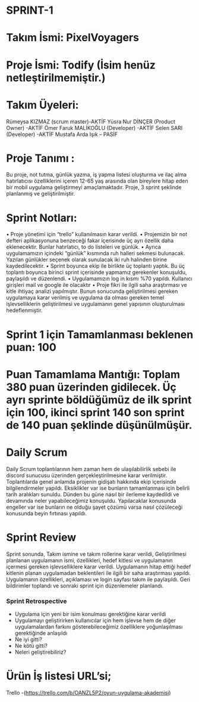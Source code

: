 # SPRINT-1

# Takım İsmi: PixelVoyagers

# Proje İsmi: Todify (İsim henüz netleştirilmemiştir.)

# Takım Üyeleri:

Rümeysa KIZMAZ (scrum master)-AKTİF
Yüsra Nur DİNÇER (Product Owner) -AKTİF
Ömer Faruk MALİKOĞLU (Developer) -AKTİF
Selen SARI (Developer) -AKTİF
Mustafa Arda Işık – PASİF

# Proje Tanımı :
Bu proje, not tutma, günlük yazma, iş yapma listesi oluşturma ve ilaç alma hatırlatıcısı özelliklerini içeren 12-65 yaş arasında olan bireylere hitap eden bir mobil uygulama geliştirmeyi amaçlamaktadır. Proje, 3 sprint şeklinde planlanmış ve geliştirilmiştir.

# Sprint Notları:
•	Proje yönetimi için “trello” kullanılmasın karar verildi.
•	Projemizin bir not defteri aplikasyonuna benzeceği fakar içerisinde üç ayrı özellik daha eklenecektir. Bunlar hatırlatıcı, to do listeleri ve günlük.
•	Ayrıca uygulamamızın içindeki “günlük” kısmında ruh halleri sekmesi bulunacak. Yazılan günlükler seçenek olarak sunulacak iki ruh halinden birine kaydedilecektir.
•	Sprint boyunca ekip ile birlikte üç toplantı yaptık. Bu üç toplantı boyunca birinci sprint içerisinde yapmamız gerekenler konuşuldu, paylaşıldı ve düzenlendi.
•	Uygulamamızın log in kısmı %70 yapıldı. Kullanıcı girişleri mail ve google ile olacaktır
•	Proje fikri ile ilgili saha araştırması ve kitle ihtiyaç analizi yapılmıştır. Bunun sonucunda geliştirilmesi gereken uygulamaya karar verilmiş ve uygulama da olması gereken temel işlevselliklerin geliştirilmesi ve uygulamanın genel yapısının oluşturulması hedeflenmiştir.

# Sprint 1 için Tamamlanması beklenen puan: 100
# Puan Tamamlama Mantığı: Toplam 380 puan üzerinden gidilecek. Üç ayrı sprinte böldüğümüz de ilk sprint için 100, ikinci sprint 140 son sprint de 140 puan şeklinde düşünülmüşür.


# Daily Scrum

Daily Scrum toplantılarının hem zaman hem de ulaşılabilirlik sebebi ile discord sunucusu üzerinden gerçekleştirilmesine karar verilmiştir. Toplantılarda genel anlamda projenin gidişatı hakkında ekip içerisinde bilgilendirmeler yapıldı. Eksiklikler var ise bunların tamamlanması için belirli tarih aralıkları sunuldu. Dünden bu güne nasıl bir ilerleme kaydedildi ve devamında neler yapabileceğimiz konuşuldu. Yapılacaklar konusunda engeller var ise bunların ne olduğu şayet çözümü varsa nasıl çözüleceği konusunda beyin fırtınası yapıldı.

# Sprint Review
Sprint sonunda, Takım ismine ve takım rollerine karar verildi, Geliştirilmesi planlanan uygulamanın ismi, özellikleri, hedef kitlesi ve uygulamanın içermesi gereken işlevselliklere karar verildi. Uygulamanın hitap ettiği hedef kitlenin planan uygulamadan beklentileri ile ilgili bir saha araştırması yapıldı. Uygulamanın özellikleri, açıklaması ve login sayfası takım ile paylaşıldı. Geri bildirimler toplandı ve sonraki sprint için düzenlemeler planlandı.

### Sprint Retrospective
- Uygulama için yeni bir isim konulması gerektiğine karar verildi
- Uygulamayı geliştirirken kullanıcılar için hem işlevse hem de diğer uygulamalardan farkını gösterebileceğimiz özelliklere yoğunlaşılması gerektiğinde anlaşıldı
- Ne iyi gitti?
- Ne kötü gitti?
- Neleri geliştirebiliriz?


# Ürün İş listesi URL’si;
Trello -(https://trello.com/b/OANZL5P2/oyun-uygulama-akademisi)



